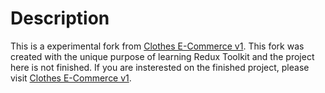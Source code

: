 # Description
 This is a experimental fork from [Clothes E-Commerce v1](https://github.com/Alazib/clothes-e-commerce--v1--redux-thunks-and-redux-saga). This fork was created with the unique purpose of learning Redux Toolkit and the
 project here is not finished.
 If you are insterested on the finished project, please visit [Clothes E-Commerce v1](https://github.com/Alazib/clothes-e-commerce--v1--redux-thunks-and-redux-saga).
